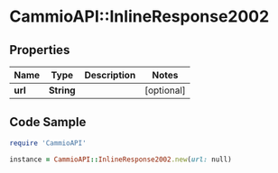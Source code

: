 # CammioAPI::InlineResponse2002

## Properties

Name | Type | Description | Notes
------------ | ------------- | ------------- | -------------
**url** | **String** |  | [optional] 

## Code Sample

```ruby
require 'CammioAPI'

instance = CammioAPI::InlineResponse2002.new(url: null)
```


